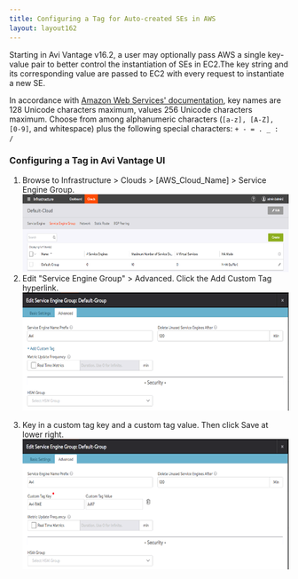 ```yaml
---
title: Configuring a Tag for Auto-created SEs in AWS
layout: layout162
---
```

Starting in Avi Vantage v16.2, a user may optionally pass AWS a single key-value pair to better control the instantiation of SEs in EC2.The key string and its corresponding value are passed to EC2 with every request to instantiate a new SE.

In accordance with <a href="http://docs.aws.amazon.com/awsaccountbilling/latest/aboutv2/allocation-tag-restrictions.html">Amazon Web Services' documentation</a>, key names are 128 Unicode characters maximum, values 256 Unicode characters maximum. Choose from among alphanumeric characters (<code>[a-z], [A-Z], [0-9]</code>, and whitespace) plus the following special characters: <code>+ - = . _ : /</code>

### Configuring a Tag in Avi Vantage UI

<ol> 
 <li class="p1"><span class="s1">Browse to Infrastructure &gt; Clouds &gt; [AWS_Cloud_Name] &gt; Service Engine Group.</span><span class="s1"><a href="img/FIRST.png"><br> <img class="alignnone wp-image-11137" src="img/FIRST.png" alt="FIRST" width="600" height="140"><br> </a></span></li> 
 <li class="p1">Edit "Service Engine Group" &gt; Advanced. Click the Add Custom Tag hyperlink.<br> <a href="img/SECOND.png"><img class="alignnone wp-image-11138" src="img/SECOND.png" alt="SECOND" width="600" height="213"><br> </a></li> 
 <li class="p1"> <p class="p1"><span class="s1">Key in a custom tag key and a custom tag value. Then click Save at lower right.<br> <a href="img/THIRD.png"><img class="alignnone wp-image-11139" src="img/THIRD.png" alt="THIRD" width="600" height="235"></a></span></p> </li> 
</ol> 